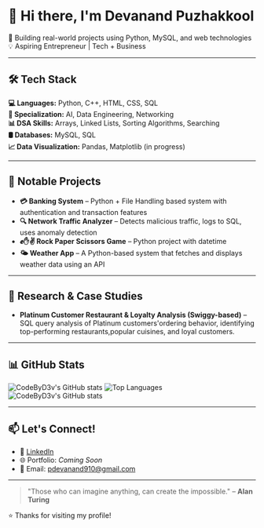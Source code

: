# 👋 Hi there, I'm Devanand Puzhakkool

🚀 Building real-world projects using Python, MySQL, and web technologies  
💡 Aspiring Entrepreneur | Tech + Business

---

## 🛠️ Tech Stack

**💻 Languages:** Python, C++, HTML, CSS, SQL  
**🧠 Specialization:** AI, Data Engineering, Networking  
**📊 DSA Skills:** Arrays, Linked Lists, Sorting Algorithms, Searching  
**🛢️ Databases:** MySQL, SQL  
**📈 Data Visualization:** Pandas, Matplotlib (in progress)

---

## 💼 Notable Projects

- **💳 Banking System** – Python + File Handling based system with authentication and transaction features  
- **🔍 Network Traffic Analyzer** – Detects malicious traffic, logs to SQL, uses anomaly detection  
- **✊✋✌️ Rock Paper Scissors Game** – Python project with datetime  
- **🌤️ Weather App** – A Python-based system that fetches and displays weather data using an API  


---

## 🧠 Research & Case Studies

- **Platinum Customer Restaurant & Loyalty Analysis (Swiggy-based)** – SQL query analysis of Platinum customers'ordering behavior, identifying top-performing restaurants,popular cuisines, and loyal customers.


---
## 📊 GitHub Stats

<!-- You can add GitHub streak and top languages using GitHub Readme Stats -->

![CodeByD3v's GitHub stats](https://github-readme-stats.vercel.app/api?username=CodeByD3v&show_icons=true&theme=tokyonight&hide_border=true)
![Top Languages](https://github-readme-stats.vercel.app/api/top-langs/?username=CodeByD3v&layout=compact&theme=tokyonight&hide_border=true)
![CodeByD3v's GitHub stats](https://github-readme-stats.vercel.app/api?username=CodeByD3v&show_icons=true&theme=tokyonight&hide_border=true&hide=contribs,issues)

---

## 📫 Let's Connect!

- 🔗 [LinkedIn](https://www.linkedin.com/in/devanand-puzhakkool)  
- 🌐 Portfolio: *Coming Soon*  
- 📧 Email: pdevanand910@gmail.com  

---

> "Those who can imagine anything, can create the impossible." – **Alan Turing**

⭐ Thanks for visiting my profile!
<!--
**AuthurShelby/AuthurShelby** is a ✨ _special_ ✨ repository because its `README.md` (this file) appears on your GitHub profile.

Here are some ideas to get you started:

- 🔭 I’m currently working on ...
- 🌱 I’m currently learning ...
- 👯 I’m looking to collaborate on ...
- 🤔 I’m looking for help with ...
- 💬 Ask me about ...
- 📫 How to reach me: ...
- 😄 Pronouns: ...
- ⚡ Fun fact: ...
-->
